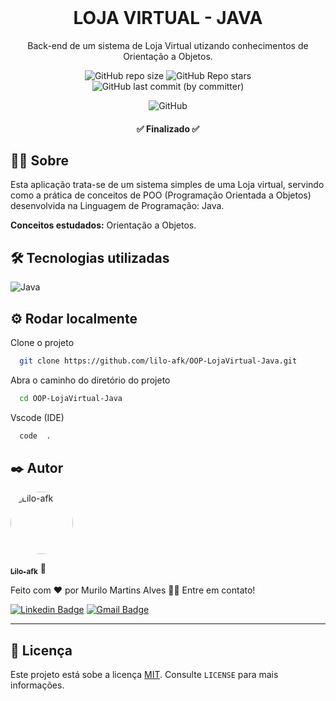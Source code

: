 <br>
<div align="center">

  <h1 align="center">LOJA VIRTUAL - JAVA</h1>

  <p align="center">
     Back-end de um sistema de Loja Virtual utizando conhecimentos de Orientação a Objetos. 
    <br/>
</div>

<div align="center">

![GitHub repo size](https://img.shields.io/github/repo-size/lilo-afk/OOP-LojaVirtual-Java)
![GitHub Repo stars](https://img.shields.io/github/stars/lilo-afk/OOP-LojaVirtual-Java)
![GitHub last commit (by committer)](https://img.shields.io/github/last-commit/lilo-afk/OOP-LojaVirtual-Java?color=orange)

![GitHub](https://img.shields.io/github/license/lilo-afk/OOP-LojaVirtual-Java?color=yellow)

</div>

<h4 align="center"> 
	✅ Finalizado ✅
</h4>

## 👨‍💻 Sobre

<p>Esta aplicação trata-se de um sistema simples de uma Loja virtual, servindo como a prática de conceitos de POO (Programação Orientada a Objetos) desenvolvida na Linguagem de Programação: Java.

<strong>Conceitos estudados:</strong> Orientação a Objetos.<p>

## 🛠 Tecnologias utilizadas

![Java](https://img.shields.io/badge/java-%23ED8B00.svg?style=for-the-badge&logo=openjdk&logoColor=white)

## ⚙️ Rodar localmente

Clone o projeto

```bash
  git clone https://github.com/lilo-afk/OOP-LojaVirtual-Java.git
```

Abra o caminho do diretório do projeto

```bash
  cd OOP-LojaVirtual-Java
```

Vscode (IDE)

```bash
  code  .
```

## ✒️ Autor

<img  style="border-radius: 50%;"  src="https://avatars.githubusercontent.com/u/80017589?v=4"  width="100px;"  alt="Lilo-afk"/>
  
<a href="https://github.com/lilo-afk" ><sub><b>Lilo-afk</b></sub></a> <a title="Fino señores">🍷</a>

Feito com ❤️ por Murilo Martins Alves 👋🏽 Entre em contato!

[![Linkedin Badge](https://img.shields.io/badge/-Murilo-blue?style=flat-square&logo=Linkedin&logoColor=white&link=https://https://www.linkedin.com/in/murilo-martins-alves-5947501a4/)](https://www.linkedin.com/in/murilo-martins-alves-5947501a4/)
[![Gmail Badge](https://img.shields.io/badge/-mma.murilo@gmail.com-c14438?style=flat-square&logo=Gmail&logoColor=white&link=mailto:mma.murilo@gmail.com)](mailto:mma.murilo@gmail.com)

---

## 📝 Licença

Este projeto está sobe a licença [MIT](LICENSE). Consulte `LICENSE` para mais informações.
